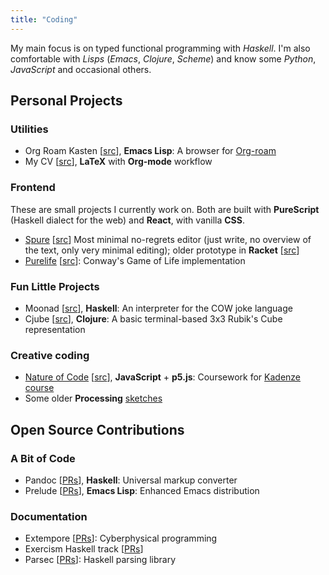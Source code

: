 ```yaml
---
title: "Coding"
---
```


My main focus is on typed functional programming with _Haskell_. I'm also comfortable with _Lisps_ (_Emacs_, _Clojure_, _Scheme_) and know some _Python_, _JavaScript_ and occasional others.

## Personal Projects ##

### Utilities ###

- Org Roam Kasten \[[src](https://github.com/adql/org-roam-kasten)\], **Emacs Lisp**: A browser for [Org-roam](https://www.orgroam.com/)
- My CV \[[src](https://github.com/adql/cv)\], **LaTeX** with **Org-mode** workflow

### Frontend ###

These are small projects I currently work on. Both are built with **PureScript** (Haskell dialect for the web) and **React**, with vanilla **CSS**.

- [Spure](https://adql.github.io/spure) \[[src](https://github.com/adql/spure)\] Most minimal no-regrets editor (just write, no overview of the text, only very minimal editing); older prototype in **Racket** \[[src](https://github.com/adql/spitter)\]
- [Purelife](https://adql.github.io/purelife/) \[[src](https://github.com/adql/purelife)\]: Conway\'s Game of Life implementation

### Fun Little Projects ###

- Moonad \[[src](https://github.com/adql/Moonad)\], **Haskell**: An interpreter for the COW joke language
- Cjube \[[src](https://github.com/adql/cjube)\], **Clojure**: A basic terminal-based 3x3 Rubik\'s Cube representation

### Creative coding ###

- [Nature of Code](https://adql.github.io/nature-of-code-cw/) \[[src](https://github.com/adql/nature-of-code-cw)\], **JavaScript** + **p5.js**: Coursework for [Kadenze course](https://www.kadenze.com/certificates/verified/EG8ZQTX4)
- Some older **Processing** [sketches](https://openprocessing.org/user/28888)

## Open Source Contributions ##

### A Bit of Code ###

- Pandoc \[[PRs](https://github.com/jgm/pandoc/pulls?q=is%3Apr+is%3Aclosed+author%3Aadql)\], **Haskell**: Universal markup converter
- Prelude \[[PRs](https://github.com/bbatsov/prelude/pulls?q=is%3Apr+is%3Aclosed+author%3Aadql)\], **Emacs Lisp**: Enhanced Emacs distribution

### Documentation ###

- Extempore \[[PRs](https://github.com/extemporelang/extemporelang.github.io/pulls?q=is%3Apr+is%3Aclosed+author%3Aadql)\]: Cyberphysical programming
- Exercism Haskell track \[[PRs](https://github.com/exercism/haskell/pulls?q=is%3Apr+is%3Aclosed+author%3Aadql)\]
- Parsec \[[PRs](https://github.com/haskell/parsec/pulls?q=is%3Apr+is%3Aclosed+author%3Aadql)\]: Haskell parsing library
